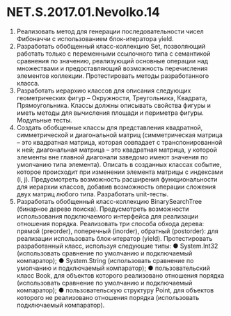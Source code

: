 # NET.S.2017.01.Nevolko.14

1.	Реализовать метод для генерации  последовательности чисел Фибоначчи с использованием блок-итератора yield.
2.	Разработать обобщенный класс-коллекцию Set, позволяющий работать только с переменными ссылочного типа с семантикой сравнения по значению, реализующий основные операции над множествами и предоставляющий возможность перечисления элементов коллекции. Протестировать методы разработанного класса.
3.	Разработать иерархию классов для описания следующих геометрических фигур – Окружности, Треугольника, Квадрата, Прямоугольника. Классы должны описывать свойства фигуры и иметь методы для вычисления площади и периметра фигуры. Модульные тесты.
4.	Создать обобщенные классы для представления квадратной, симметрической и диагональной матриц (симметрическая матрица – это квадратная матрица, которая совпадает с транспонированной к ней; диагональная матрица – это квадратная матрица, у которой элементы вне главной диагонали заведомо имеют значения по умолчанию типа элемента). Описать в созданных классах событие, которое происходит при изменении элемента матрицы с индексами (i, j).  Предусмотреть возможность расширения функциональности для иерархии классов, добавив возможность операции сложения двух матриц любого типа. Разработать unit-тесты.
5.	Разработать обобщенный класс-коллекцию BinarySearchTree (бинарное дерево поиска). Предусмотреть возможности использования подключаемого интерфейса для реализации отношения порядка. Реализовать три способа обхода дерева: прямой (preorder), поперечный (inorder), обратный (postorder): для реализации использовать блок-итератор (yield). Протестировать разработанный класс, используя следующие типы:
●	System.Int32 (использовать сравнение по умолчанию и подключаемый компаратор); 
●	System.String (использовать сравнение по умолчанию и подключаемый компаратор); 
●	пользовательский класс Book, для объектов которого реализовано отношения порядка (использовать сравнение по умолчанию и подключаемый компаратор); 
●	пользовательскую структуру Point, для объектов которого не реализовано отношения порядка (использовать подключаемый компаратор).
